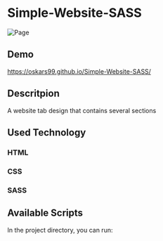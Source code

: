 # Simple-Website-SASS
![Page](website.png)

## Demo
https://oskars99.github.io/Simple-Website-SASS/

## Descritpion
A website tab design that contains several sections

## Used Technology
### HTML
### CSS
### SASS

## Available Scripts
In the project directory, you can run:


